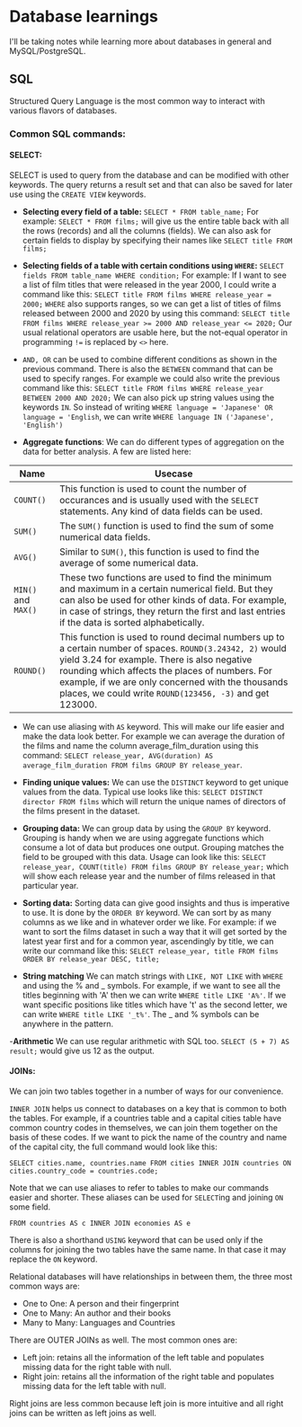 # Database learnings

I'll be taking notes while learning more about databases in general and MySQL/PostgreSQL.

## SQL
Structured Query Language is the most common way to interact with various flavors of databases.

### Common SQL commands:

#### SELECT:
SELECT is used to query from the database and can be modified with other keywords. The query returns a result set and that can also be saved for later use using the `CREATE VIEW` keywords.

- **Selecting every field of a table:** 
`SELECT * FROM table_name;`
For example:
`SELECT * FROM films;` will give us the entire table back with all the rows (records) and all the columns (fields).
We can also ask for certain fields to display by specifying their names like `SELECT title FROM films;`

- **Selecting fields of a table with certain conditions using `WHERE`:**
`SELECT fields FROM table_name WHERE condition;`
For example:
If I want to see a list of film titles that were released in the year 2000, I could write a command like this: `SELECT title FROM films WHERE release_year = 2000;`
`WHERE` also supports ranges, so we can get a list of titles of films released between 2000 and 2020 by using this command:
`SELECT title FROM films WHERE release_year >= 2000 AND release_year <= 2020;`
Our usual relational operators are usable here, but the not-equal operator in programming `!=` is replaced by `<>` here.

- `AND, OR` can be used to combine different conditions as shown in the previous command. There is also the `BETWEEN` command that can be used to specify ranges. For example we could also write the previous command like this:
`SELECT title FROM films WHERE release_year BETWEEN 2000 AND 2020;`
We can also pick up string values using the keywords `IN`. So instead of writing `WHERE language = 'Japanese' OR language = 'English`, we can write `WHERE language IN ('Japanese', 'English')`

- **Aggregate functions**:
We can do different types of aggregation on the data for better analysis. A few are listed here:

| **Name** | **Usecase** |
| -------- | ----------- |
| `COUNT()` | This function is used to count the number of occurances and is usually used with the `SELECT` statements. Any kind of data fields can be used. |
| `SUM()` | The `SUM()` function is used to find the sum of some numerical data fields. |
| `AVG()` | Similar to `SUM()`, this function is used to find the average of some numerical data. |
| `MIN()` and `MAX()` | These two functions are used to find the minimum and maximum in a certain numerical field. But they can also be used for other kinds of data. For example, in case of strings, they return the first and last entries if the data is sorted alphabetically. |
| `ROUND()` | This function is used to round decimal numbers up to a certain number of spaces. `ROUND(3.24342, 2)` would yield 3.24 for example. There is also negative rounding which affects the places of numbers. For example, if we are only concerned with the thousands places, we could write `ROUND(123456, -3)` and get 123000. | 

- We can use aliasing with `AS` keyword. This will make our life easier and make the data look better. For example we can average the duration of the films and name the column average_film_duration using this command: `SELECT release_year, AVG(duration) AS average_film_duration FROM films GROUP BY release_year`.

- **Finding unique values:**
We can use the `DISTINCT` keyword to get unique values from the data. Typical use looks like this: `SELECT DISTINCT director FROM films` which will return the unique names of directors of the films present in the dataset.

- **Grouping data:**
We can group data by using the `GROUP BY` keyword. Grouping is handy when we are using aggregate functions which consume a lot of data but produces one output. Grouping matches the field to be grouped with this data. Usage can look like this: `SELECT release_year, COUNT(title) FROM films GROUP BY release_year;` which will show each release year and the number of films released in that particular year.

- **Sorting data:**
Sorting data can give good insights and thus is imperative to use. It is done by the `ORDER BY` keyword. We can sort by as many columns as we like and in whatever order we like. For example: if we want to sort the films dataset in such a way that it will get sorted by the latest year first and for a common year, ascendingly by title, we can write our command like this: `SELECT release_year, title FROM films ORDER BY release_year DESC, title;`

- **String matching**
We can match strings with `LIKE, NOT LIKE` with `WHERE` and using the % and _ symbols. For example, if we want to see all the titles beginning with 'A' then we can write `WHERE title LIKE 'A%'`. If we want specific positions like titles which have 't' as the second letter, we can write `WHERE title LIKE '_t%'`. The _ and % symbols can be anywhere in the pattern.

-**Arithmetic**
We can use regular arithmetic with SQL too. `SELECT (5 + 7) AS result;` would give us 12 as the output.


#### JOINs:
We can join two tables together in a number of ways for our convenience. 

`INNER JOIN` helps us connect to databases on a key that is common to both the tables. For example, if a countries table and a capital cities table have common country codes in themselves, we can join them together on the basis of these codes. If we want to pick the name of the country and name of the capital city, the full command would look like this:

`SELECT cities.name, countries.name
FROM cities
INNER JOIN countries
ON cities.country_code = countries.code;`

Note that we can use aliases to refer to tables to make our commands easier and shorter. These aliases can be used for `SELECT`ing and joining `ON` some field.

`FROM countries AS c
INNER JOIN economies AS e`

There is also a shorthand `USING` keyword that can be used only if the columns for joining the two tables have the same name. In that case it may replace the `ON` keyword.

Relational databases will have relationships in between them, the three most common ways are:

- One to One: A person and their fingerprint
- One to Many: An author and their books
- Many to Many: Languages and Countries

There are OUTER JOINs as well. The most common ones are:

- Left join: retains all the information of the left table and populates missing data for the right table with null.
- Right join: retains all the information of the right table and populates missing data for the left table with null.

Right joins are less common because left join is more intuitive and all right joins can be written as left joins as well.
